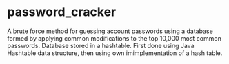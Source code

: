# password_cracker
A brute force method for guessing account passwords using a database formed by applying common modifications to the top 10,000 most common passwords. Database stored in a hashtable. First done using Java Hashtable data structure, then using own imimplementation of a hash table. 
